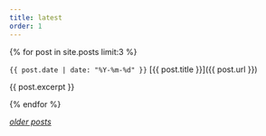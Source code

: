 ```yaml
---
title: latest
order: 1
---
```


{% for post in site.posts limit:3 %}

 `{{ post.date | date: "%Y-%m-%d" }}` [{{ post.title }}]({{ post.url }})

 {{ post.excerpt }}

{% endfor %}

*[older posts](/archive)*
